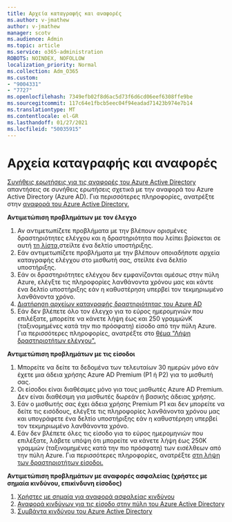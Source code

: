 ```yaml
---
title: Αρχεία καταγραφής και αναφορές
ms.author: v-jmathew
author: v-jmathew
manager: scotv
ms.audience: Admin
ms.topic: article
ms.service: o365-administration
ROBOTS: NOINDEX, NOFOLLOW
localization_priority: Normal
ms.collection: Adm_O365
ms.custom:
- "9004331"
- "7727"
ms.openlocfilehash: 7349efb02f8d6ac5d73f6d6cd06eef6308ffe9be
ms.sourcegitcommit: 117c64e1fbcb5eec04f94eadad71423b974e7b14
ms.translationtype: MT
ms.contentlocale: el-GR
ms.lasthandoff: 01/27/2021
ms.locfileid: "50035915"
---
```

# <a name="logs-and-reporting"></a>Αρχεία καταγραφής και αναφορές

[Συνήθεις ερωτήσεις για τις αναφορές του Azure Active Directory](https://docs.microsoft.com/azure/active-directory/active-directory-reporting-faq) απαντήσεις σε συνήθεις ερωτήσεις σχετικά με την αναφορά του Azure Active Directory (Azure AD). Για περισσότερες πληροφορίες, ανατρέξτε στην [αναφορά του Azure Active Directory.](https://docs.microsoft.com/azure/active-directory/reports-monitoring/overview-reports)

**Αντιμετώπιση προβλημάτων με τον έλεγχο**

1. Αν αντιμετωπίζετε προβλήματα με την βλέπουν ορισμένες δραστηριότητες ελέγχου και η δραστηριότητα που λείπει βρίσκεται σε αυτή [τη λίστα,](https://docs.microsoft.com/azure/active-directory/reports-monitoring/reference-audit-activities)στείλτε ένα δελτίο υποστήριξης.
2. Εάν αντιμετωπίζετε προβλήματα με την βλέπουν οποιαδήποτε αρχεία καταγραφής ελέγχου στο μισθωτή σας, στείλτε ένα δελτίο υποστήριξης.
3. Εάν οι δραστηριότητες ελέγχου δεν εμφανίζονται αμέσως στην [](https://docs.microsoft.com/azure/active-directory/reports-monitoring/reference-reports-latencies) πύλη Azure, ελέγξτε τις πληροφορίες λανθάνοντα χρόνου μας και κάντε ένα δελτίο υποστήριξης εάν η καθυστέρηση υπερβεί τον τεκμηριωμένο λανθάνοντα χρόνο.
4. [Διατήρηση αρχείων καταγραφής δραστηριότητας του Azure AD](https://docs.microsoft.com/azure/active-directory/reports-monitoring/reference-reports-data-retention)
5. Εάν δεν βλέπετε όλο τον έλεγχο για το εύρος ημερομηνιών που επιλέξατε, μπορείτε να κάνετε λήψη έως και 250 γραμμώνK (ταξινομημένες κατά την πιο πρόσφατη) είσοδο από την πύλη Azure. Για περισσότερες πληροφορίες, ανατρέξτε στο [θέμα "Λήψη δραστηριοτήτων ελέγχου".](https://docs.microsoft.com/azure/active-directory/reports-monitoring/quickstart-download-audit-report)

**Αντιμετώπιση προβλημάτων με τις είσοδοι**

1. Μπορείτε να δείτε τα δεδομένα των τελευταίων 30 ημερών μόνο εάν έχετε μια άδεια χρήσης Azure AD Premium (P1 ή P2) για το μισθωτή σας.
2. Οι είσοδοι είναι διαθέσιμες μόνο για τους μισθωτές Azure AD Premium. Δεν είναι διαθέσιμη για μισθωτές δωρεάν ή βασικής άδειας χρήσης.
3. Εάν ο μισθωτής σας έχει άδεια χρήσης Premium P1 και δεν [](https://docs.microsoft.com/azure/active-directory/reports-monitoring/reference-reports-latencies) μπορείτε να δείτε τις εισόδους, ελέγξτε τις πληροφορίες λανθάνοντα χρόνου μας και υπογράφετε ένα δελτίο υποστήριξης εάν η καθυστέρηση υπερβεί τον τεκμηριωμένο λανθάνοντα χρόνο.
4. Εάν δεν βλέπετε όλες τις είσοδο για το εύρος ημερομηνιών που επιλέξατε, λάβετε υπόψη ότι μπορείτε να κάνετε λήψη έως 250K γραμμών (ταξινομημένες κατά την πιο πρόσφατη) των εισέλθεων από την πύλη Azure. Για περισσότερες πληροφορίες, ανατρέξτε [στη λήψη των δραστηριοτήτων είσοδοι.](https://docs.microsoft.com/azure/active-directory/reports-monitoring/concept-sign-ins#download-sign-in-activities)

**Αντιμετώπιση προβλημάτων με αναφορές ασφαλείας (χρήστες με σημαία κινδύνου, επικίνδυνη είσοδος)**

1. [Χρήστες με σημαία για αναφορά ασφαλείας κινδύνου](https://docs.microsoft.com/azure/active-directory/reports-monitoring/concept-user-at-risk)
2. [Αναφορά κινδύνων για τις είσοδο στην πύλη του Azure Active Directory](https://docs.microsoft.com/azure/active-directory/reports-monitoring/concept-risky-sign-ins)
3. [Συμβάντα κινδύνου του Azure Active Directory](https://docs.microsoft.com/azure/active-directory/reports-monitoring/concept-risk-events)
